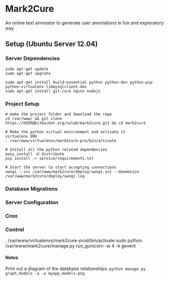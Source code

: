 # Mark2Cure

An online text annotator to generate user annotations in fun and exploratory way

## Setup (Ubuntu Server 12.04)

### Server Dependencies

    sudo apt-get update
    sudo apt-get upgrate

    sudo apt-get install build-essential python python-dev python-pip python-virtualenv libmysqlclient-dev
    sudo apt-get install git-core nginx nodejs

### Project Setup

    # make the project folder and download the repo
    cd /var/www/ && git clone https://USER@bitbucket.org/sulab/mark2cure.git && cd mark2cure

    # Make the python virtual environment and activate it
    virtualenv ENV
    . /var/www/virtualenvs/mark2cure-pro/bin/activate

    # Install all the python related dependencies
    easy_install -U distribute
    pip install -r service/requirements.txt

    # Start the server to start accepting connections
    uwsgi --ini /var/www/mark2cure/deploy/uwsgi.ini --daemonize /var/www/mark2cure/deploy/uwsgi.log

### Database Migrations


### Server Configuration

### Cron


### Control

. /var/www/virtualenvs/mark2cure-prod/bin/activate
sudo python /var/www/mark2cure/manage.py run_gunicorn -w 4 -k gevent

#### Notes

Print out a diagram of the database relationships: `python manage.py graph_models -a -o myapp_models.png`
